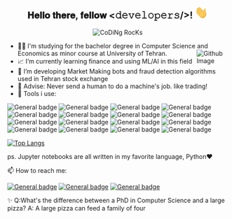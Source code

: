 <div align="center">
<h2> 𝐇𝐞𝐥𝐥𝐨 𝐭𝐡𝐞𝐫𝐞, 𝐟𝐞𝐥𝐥𝐨𝐰 <𝚍𝚎𝚟𝚎𝚕𝚘𝚙𝚎𝚛𝚜/>! <img src="https://github.com/ABSphreak/ABSphreak/blob/master/gifs/Hi.gif" width="30"></h2>
</div>

<div align="center" width="50">
<img src="https://github.com/SP-XD/SP-XD/blob/main/images/dev-working_rounded.gif?raw=true" href="https://github.com/sp-xd" alt="CoDiNg RocKs"  width="60%"/><br> 
</div>




- 👨‍🎓  I'm studying for the bachelor degree in Computer Science and Economics as minor course at University of Tehran.
<img width="15%" align="right" alt="Github Image" src="https://github.com/SP-XD/SP-XD/blob/main/images/linux_rounded.gif?raw=true" /><br>
- 📈 I’m currently learning finance and using ML/AI in this field
- 🔭 I’m developing Market Making bots and fraud detection algorithms used in Tehran stock exchange 
- :seedling: Advise: Never send a human to do a machine's job. like trading!
- :wrench: Tools i use: 

![General badge](https://img.shields.io/badge/Python-FFD43B?style=for-the-badge&logo=python&logoColor=blue)
![General badge](https://img.shields.io/badge/C%2B%2B-00599C?style=for-the-badge&logo=c%2B%2B&logoColor=white)
![General badge](https://img.shields.io/badge/C%23-239120?style=for-the-badge&logo=c-sharp&logoColor=white)
![General badge](https://img.shields.io/badge/R-276DC3?style=for-the-badge&logo=r&logoColor=white)
![General badge](https://img.shields.io/badge/Dart-0175C2?style=for-the-badge&logo=dart&logoColor=white)
![General badge](https://img.shields.io/badge/Pandas-2C2D72?style=for-the-badge&logo=pandas&logoColor=white)
![General badge](https://img.shields.io/badge/TensorFlow-FF6F00?style=for-the-badge&logo=TensorFlow&logoColor=white)
![General badge](https://img.shields.io/badge/PostgreSQL-316192?style=for-the-badge&logo=postgresql&logoColor=white)
![General badge](https://img.shields.io/badge/scikit_learn-F7931E?style=for-the-badge&logo=scikit-learn&logoColor=white)
![General badge](https://img.shields.io/badge/-Unreal%20Engine-313131?style=for-the-badge&logo=unreal-engine&logoColor=white)
![General badge](https://img.shields.io/badge/LaTeX-47A141?style=for-the-badge&logo=LaTeX&logoColor=white)
![General badge](https://img.shields.io/badge/Prezi-3181FF?style=for-the-badge&logo=prezi&logoColor=white)
![General badge](https://img.shields.io/badge/Adobe%20Photoshop-31A8FF?style=for-the-badge&logo=Adobe%20Photoshop&logoColor=black)
![General badge](https://img.shields.io/badge/Adobe%20Premiere%20Pro-9999FF?style=for-the-badge&logo=Adobe%20Premiere%20Pro&logoColor=white)
![General badge](https://img.shields.io/badge/Figma-F24E1E?style=for-the-badge&logo=figma&logoColor=white)
![General badge](https://img.shields.io/badge/Microsoft_Excel-217346?style=for-the-badge&logo=microsoft-excel&logoColor=white)

[![Top Langs](https://github-readme-stats.vercel.app/api/top-langs/?username=mahyarmohammadimatin)](https://github.com/anuraghazra/github-readme-stats)

ps. Jupyter notebooks are all written in my favorite language, Python:heart:

📫 How to reach me: 

 [![General badge](https://img.shields.io/badge/Gmail-D14836?style=for-the-badge&logo=gmail&logoColor=white)](mailto:mahyarmohammadimatin@gmail.com)
 [![General badge](https://img.shields.io/badge/LinkedIn-0077B5?style=for-the-badge&logo=linkedin&logoColor=white)](https://www.linkedin.com/in/mahyar-mohammadi-4b24751a6/)
 [![General badge](https://img.shields.io/badge/Telegram-2CA5E0?style=for-the-badge&logo=telegram&logoColor=white)](https://t.me/mahyar_mooh)
 
:sparkles: Q:What's the difference between a PhD in Computer Science and a large pizza? A: A large pizza can feed a family of four
<br>
 
